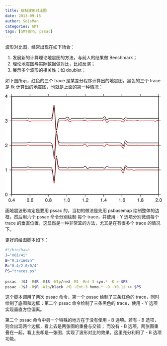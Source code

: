 ```yaml
---
title: 绘制波形对比图
date: 2013-09-15
author: SeisMan
categories: GMT
tags: [GMT技巧, pssac]
---
```


波形对比图，经常出现在如下场合：

1.  发展新的计算理论地震图的方法，与前人的结果做 Benchmark；
2.  理论地震图与实际数据做对比，比如反演；
3.  展示多个波形的相关性；如 doublet；

如下图所示，红色的三个 trace 是某差分程序计算出的地震图，黑色的三个 trace 是 fk 计算出的地震图，也就是上面的第一种情况：

![](/images/2013091501.jpg)

<!--more-->

画地震波形肯定是要用 pssac 的，当初的做法是先用 psbasemap 绘制整体的边框，然后用六个 pssac 命令分别绘制
每个 trace，并使用 - Y 选项分别微调每个 trace 的垂直位置，这显然是一种非常笨的方法，尤其是在有很多个 trace 的情况下。

更好的绘图脚本如下：

``` bash
#!/bin/bash
J="X6i/4i"
B="0.2/1WeSn"
R="0.4/2.0/0/4"
PS="traces.ps"

pssac -J$J -R$R -B$B -W1p/red -M1 -Ent-3 syn.* -K > $PS
pssac -J$J -R$R -W1p/black -M1 -Ent-3 homo.* -O -Y0.1i >> $PS
```

这个脚本调用了两次 pssac 命令，第一个 pssac 绘制了三条红色的 trace，同时绘制了底图和边框；第二个 pssac
命令绘制了三条黑色的 trace，使用 - Y 选项实现垂直方位偏离。

第二个 pssac 命令中另一个特殊的地方在于没有使用 - B 选项。若有 - B 选项，则会出现两个边框，看上去是两张图的重叠与交错；
而没有 - B 选项，两张图重叠在一起，看上去却是一张图，实现了波形对比的效果。这里充分利用了 - B 选项功能。
